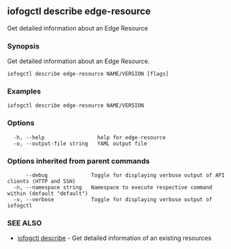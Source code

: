 ## iofogctl describe edge-resource

Get detailed information about an Edge Resource

### Synopsis

Get detailed information about an Edge Resource.

```
iofogctl describe edge-resource NAME/VERSION [flags]
```

### Examples

```
iofogctl describe edge-resource NAME/VERSION
```

### Options

```
  -h, --help                 help for edge-resource
  -o, --output-file string   YAML output file
```

### Options inherited from parent commands

```
      --debug              Toggle for displaying verbose output of API clients (HTTP and SSH)
  -n, --namespace string   Namespace to execute respective command within (default "default")
  -v, --verbose            Toggle for displaying verbose output of iofogctl
```

### SEE ALSO

* [iofogctl describe](iofogctl_describe.md)	 - Get detailed information of an existing resources


